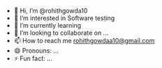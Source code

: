- 👋 Hi, I’m @rohithgowda10
- 👀 I’m interested in Software testing 
- 🌱 I’m currently learning 
- 💞️ I’m looking to collaborate on ...
- 📫 How to reach me rohithgowdaa10@gmail.com
- 😄 Pronouns: ...
- ⚡ Fun fact: ...

<!---
rohithgowda10/rohithgowda10 is a ✨ special ✨ repository because its `README.md` (this file) appears on your GitHub profile.
You can click the Preview link to take a look at your changes.
--->

